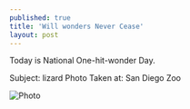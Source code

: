 ```yaml
---
published: true
title: 'Will wonders Never Cease'
layout: post
---
```

Today is National One-hit-wonder Day.

Subject: lizard
Photo Taken at: San Diego Zoo

![Photo](http://res.cloudinary.com/dijs-design/image/upload/v1449355475/IMG_6615_copy_ziptgj.jpg)